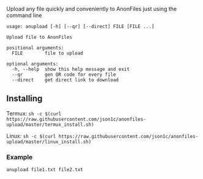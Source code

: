 Upload any file quickly and conveniently to AnonFiles just using the command line

```
usage: anupload [-h] [--qr] [--direct] FILE [FILE ...]

Upload file to AnonFiles

positional arguments:
  FILE        file to upload

optional arguments:
  -h, --help  show this help message and exit
  --qr        gen QR code for every file
  --direct    get direct link to download
```

## Installing
Termux: `sh -c $(curl https://raw.githubusercontent.com/json1c/anonfiles-upload/master/termux_install.sh)`

Linux: `sh -c $(curl https://raw.githubusercontent.com/json1c/anonfiles-upload/master/linux_install.sh)`

### Example
`anupload file1.txt file2.txt`

